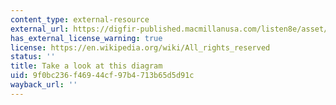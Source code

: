 ```yaml
---
content_type: external-resource
external_url: https://digfir-published.macmillanusa.com/listen8e/asset/img_ch13/69854_KER08E_CH13_13UN02.jpg
has_external_license_warning: true
license: https://en.wikipedia.org/wiki/All_rights_reserved
status: ''
title: Take a look at this diagram
uid: 9f0bc236-f469-44cf-97b4-713b65d5d91c
wayback_url: ''
---
```

